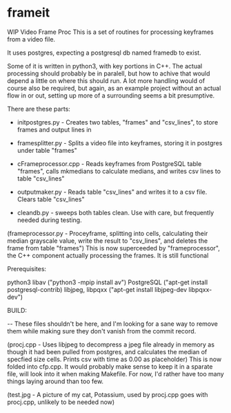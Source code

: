 # frameit
WIP Video Frame Proc
This is a set of routines for processing keyframes from a video file.

It uses postgres, expecting a postgresql db named framedb to exist.

Some of it is written in python3, with key portions in C++. The actual processing should probably be in paralell, but how to achive that would depend a little on where this should run. A lot more handling would of course also be required, but again, as an example project without an actual flow in or out, setting up more of a surrounding seems a bit presumptive.

There are these parts:

* initpostgres.py - Creates two tables, "frames" and "csv_lines", to store frames and output lines in

* framesplitter.py - Splits a video file into keyframes, storing it in postgres under table "frames"

* cFrameprocessor.cpp - Reads keyframes from PostgreSQL table "frames", calls mkmedians to calculate medians, and writes csv lines to table "csv_lines"

* outputmaker.py - Reads table "csv_lines" and writes it to a csv file. Clears table "csv_lines"

* cleandb.py - sweeps both tables clean. Use with care, but frequently needed during testing.

(frameprocessor.py - Proceyframe, splitting into cells, calculating their median grayscale value, write the result to "csv_lines", and deletes the frame from table "frames") This is now superceeded by "frameprocessor", the C++ component actually processing the frames. It is still functional

Prerequisites:

python3
libav ("python3 -mpip install av")
PostgreSQL ("apt-get install postgresql-contrib)
libjpeg, libpqxx ("apt-get install libjpeg-dev libpqxx-dev")

BUILD:

-- These files shouldn't be here, and I'm looking for a sane way to remove them while making sure they don't vanish from the commit record.

(procj.cpp - Uses libjpeg to decompress a jpeg file already in memory as though it had been pulled from postgres, and calculates the median of specfied size cells. Prints csv with time as 0.00 as placeholder) This is now folded into cfp.cpp. It would probably make sense to keep it in a sparate file, will look into it when making Makefile. For now, I'd rather have too many things laying around than too few.

(test.jpg - A picture of my cat, Potassium, used by procj.cpp goes with procj.cpp, unlikely to be needed now)


